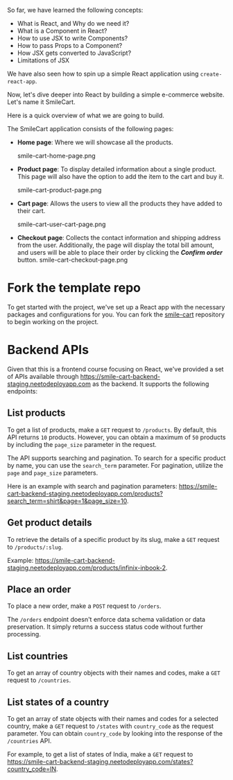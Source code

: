 So far, we have learned the following concepts:

- What is React, and Why do we need it?
- What is a Component in React?
- How to use JSX to write Components?
- How to pass Props to a Component?
- How JSX gets converted to JavaScript?
- Limitations of JSX

We have also seen how to spin up a simple React application using `create-react-app`.

Now, let's dive deeper into React by building a simple e-commerce website. Let's name it SmileCart.

Here is a quick overview of what we are going to build.

The SmileCart application consists of the following pages:

- **Home page**: Where we will showcase all the products.

  <image>smile-cart-home-page.png</image>

- **Product page**: To display detailed information about a single product. This page will also have the option to add the item to the cart and buy it.

  <image>smile-cart-product-page.png</image>

- **Cart page**: Allows the users to view all the products they have added to their cart.

  <image>smile-cart-user-cart-page.png</image>

- **Checkout page**: Collects the contact information and shipping address from the user. Additionally, the page will display the total bill amount, and users will be able to place their order by clicking the **_Confirm order_** button.
  <image>smile-cart-checkout-page.png</image>

# Fork the template repo

To get started with the project, we've set up a React app with the necessary packages and configurations for you. You can fork the [smile-cart](https://github.com/bigbinary/smile-cart-frontend) repository to begin working on the project.

# Backend APIs

Given that this is a frontend course focusing on React, we've provided a set of APIs available through https://smile-cart-backend-staging.neetodeployapp.com as the backend. It supports the following endpoints:

## List products

To get a list of products, make a `GET` request to `/products`. By default, this API returns `10` products. However, you can obtain a maximum of `50` products by including the `page_size` parameter in the request.

The API supports searching and pagination. To search for a specific product by name, you can use the `search_term` parameter. For pagination, utilize the `page` and `page_size` parameters.

Here is an example with search and pagination parameters: https://smile-cart-backend-staging.neetodeployapp.com/products?search_term=shirt&page=1&page_size=10.

## Get product details

To retrieve the details of a specific product by its slug, make a `GET` request to `/products/:slug`.

Example: https://smile-cart-backend-staging.neetodeployapp.com/products/infinix-inbook-2.

## Place an order

To place a new order, make a `POST` request to `/orders`.

The `/orders` endpoint doesn't enforce data schema validation or data preservation. It simply returns a success status code without further processing.

## List countries

To get an array of country objects with their names and codes, make a `GET` request to `/countries`.

## List states of a country

To get an array of state objects with their names and codes for a selected country, make a `GET` request to `/states` with `country_code` as the request parameter. You can obtain `country_code` by looking into the response of the `/countries` API.

For example, to get a list of states of India, make a `GET` request to https://smile-cart-backend-staging.neetodeployapp.com/states?country_code=IN.
